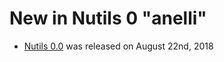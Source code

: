 # New in Nutils 0 "anelli"

- [Nutils 0.0](https://github.com/evalf/nutils/releases/tag/v0.0) was released on August 22nd, 2018

